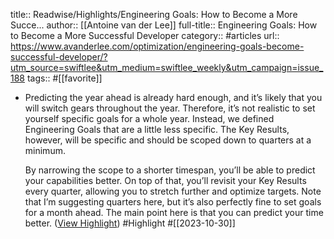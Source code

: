title:: Readwise/Highlights/Engineering Goals: How to Become a More Succe...
author:: [[Antoine van der Lee]]
full-title:: Engineering Goals: How to Become a More Successful Developer
category:: #articles
url:: https://www.avanderlee.com/optimization/engineering-goals-become-successful-developer/?utm_source=swiftlee&utm_medium=swiftlee_weekly&utm_campaign=issue_188
tags:: #[[favorite]]
- Predicting the year ahead is already hard enough, and it’s likely that you will switch gears throughout the year. Therefore, it’s not realistic to set yourself specific goals for a whole year. Instead, we defined Engineering Goals that are a little less specific. The Key Results, however, will be specific and should be scoped down to quarters at a minimum.
  
  By narrowing the scope to a shorter timespan, you’ll be able to predict your capabilities better. On top of that, you’ll revisit your Key Results every quarter, allowing you to stretch further and optimize targets. Note that I’m suggesting quarters here, but it’s also perfectly fine to set goals for a month ahead. The main point here is that you can predict your time better. ([View Highlight](https://read.readwise.io/read/01hdzkztm3pweqq1yrzrfhegxq)) #Highlight #[[2023-10-30]]